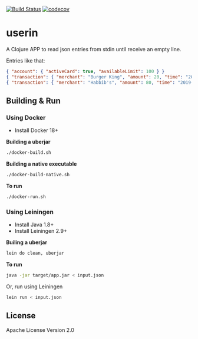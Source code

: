[![Build Status](https://travis-ci.org/fabiojose/clojure-ex.svg?branch=master)](https://travis-ci.org/fabiojose/clojure-ex)
[![codecov](https://codecov.io/gh/fabiojose/clojure-ex/branch/master/graph/badge.svg)](https://codecov.io/gh/fabiojose/clojure-ex)

# userin

A Clojure APP to read json entries from stdin until receive an empty line.

Entries like that:

```json
{ "account": { "activeCard": true, "availableLimit": 100 } }
{ "transaction": { "merchant": "Burger King", "amount": 20, "time": "2019-02-13T10:00:00.000Z" } }
{ "transaction": { "merchant": "Habbib's", "amount": 80, "time": "2019-02-13T11:00:00.000Z" } }
```

## Building & Run

### Using Docker

- Install Docker 18+

**Building a uberjar**

```bash
./docker-build.sh
```

**Building a native executable**

```bash
./docker-build-native.sh
```

**To run**

```bash
./docker-run.sh
```

### Using Leiningen

- Install Java 1.8+
- Install Leiningen 2.9+

**Builing a uberjar**

```bash
lein do clean, uberjar
```

**To run**

```bash
java -jar target/app.jar < input.json
```

Or, run using Leiningen

```bash
lein run < input.json
```

## License

Apache License Version 2.0
